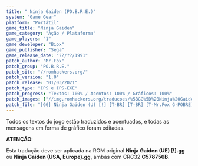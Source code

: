 ```yaml
---
title: " Ninja Gaiden (PO.B.R.E.)"
system: "Game Gear"
platform: "Portátil"
game_title: "Ninja Gaiden"
game_category: "Ação / Plataforma"
game_players: "1"
game_developer: "Biox"
game_publisher: "Sega"
game_release_date: "??/??/1991"
patch_author: "Mr.Fox"
patch_group: "PO.B.R.E."
patch_site: "//romhackers.org/"
patch_version: "1.0"
patch_release: "01/03/2021"
patch_type: "IPS e IPS-EXE"
patch_progress: "Textos: 100% / Acentos: 100% / Gráficos: 100%"
patch_images: ["//img.romhackers.org/traducoes/%5BGG%5D%20Ninja%20Gaiden%20-%20POBRE%20-%201.png","//img.romhackers.org/traducoes/%5BGG%5D%20Ninja%20Gaiden%20-%20POBRE%20-%202.png","//img.romhackers.org/traducoes/%5BGG%5D%20Ninja%20Gaiden%20-%20POBRE%20-%203.png"]
patch_file: "[GG] Ninja Gaiden (U) [!] [T-BR] [T-BR] [T-Mr.Fox G-POBRE] [V-1.0 P-100% A-2021].zip"
---
```

Todos os textos do jogo estão traduzidos e acentuados, e todas as mensagens em forma de gráfico foram editadas.

<b>ATENÇÃO</b>:

Esta tradução deve ser aplicada na ROM original <b>Ninja Gaiden (UE) [!].gg</b> ou <b>Ninja Gaiden (USA, Europe).gg</b>, ambas com CRC32 <b>C578756B</b>.
